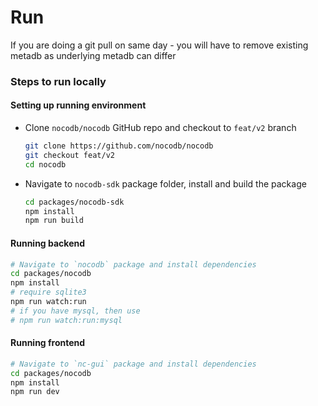 # Run

If you are doing a git pull on same day - you will have to remove existing metadb as underlying metadb can differ

### Steps to run locally

#### Setting up running environment

- Clone `nocodb/nocodb` GitHub repo and checkout to `feat/v2` branch
  ```sh
  git clone https://github.com/nocodb/nocodb
  git checkout feat/v2
  cd nocodb
  ```
- Navigate to `nocodb-sdk` package folder, install and build the package
  ```sh
  cd packages/nocodb-sdk
  npm install
  npm run build
  ```

#### Running backend  

```sh
# Navigate to `nocodb` package and install dependencies
cd packages/nocodb
npm install
# require sqlite3
npm run watch:run
# if you have mysql, then use
# npm run watch:run:mysql
```

#### Running frontend

```sh
# Navigate to `nc-gui` package and install dependencies
cd packages/nocodb
npm install
npm run dev
```


